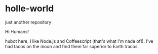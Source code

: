# holle-world
just another repository

Hi Humans!

hubot here, I like Node.js and Coffeescript (that's what I'm nade of!).
I've had tacos on the moon and find them far superior to Earth tracos.
